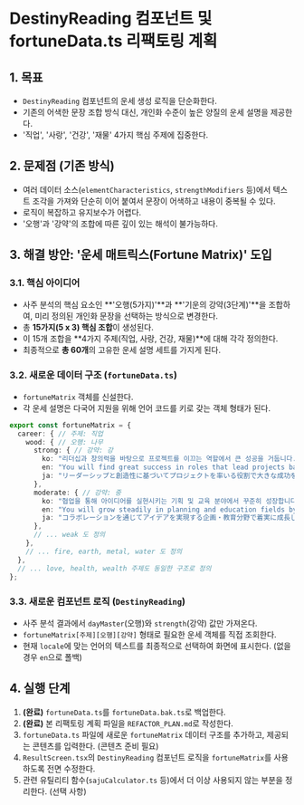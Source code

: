 # DestinyReading 컴포넌트 및 fortuneData.ts 리팩토링 계획

## 1. 목표
- `DestinyReading` 컴포넌트의 운세 생성 로직을 단순화한다.
- 기존의 어색한 문장 조합 방식 대신, 개인화 수준이 높은 양질의 운세 설명을 제공한다.
- '직업', '사랑', '건강', '재물' 4가지 핵심 주제에 집중한다.

## 2. 문제점 (기존 방식)
- 여러 데이터 소스(`elementCharacteristics`, `strengthModifiers` 등)에서 텍스트 조각을 가져와 단순히 이어 붙여서 문장이 어색하고 내용이 중복될 수 있다.
- 로직이 복잡하고 유지보수가 어렵다.
- '오행'과 '강약'의 조합에 따른 깊이 있는 해석이 불가능하다.

## 3. 해결 방안: '운세 매트릭스(Fortune Matrix)' 도입

### 3.1. 핵심 아이디어
- 사주 분석의 핵심 요소인 **'오행(5가지)'**과 **'기운의 강약(3단계)'**을 조합하여, 미리 정의된 개인화 문장을 선택하는 방식으로 변경한다.
- 총 **15가지(5 x 3) 핵심 조합**이 생성된다.
- 이 15개 조합을 **4가지 주제(직업, 사랑, 건강, 재물)**에 대해 각각 정의한다.
- 최종적으로 **총 60개**의 고유한 운세 설명 세트를 가지게 된다.

### 3.2. 새로운 데이터 구조 (`fortuneData.ts`)
- `fortuneMatrix` 객체를 신설한다.
- 각 운세 설명은 다국어 지원을 위해 언어 코드를 키로 갖는 객체 형태가 된다.

```typescript
export const fortuneMatrix = {
  career: { // 주제: 직업
    wood: { // 오행: 나무
      strong: { // 강약: 강
        ko: "리더십과 창의력을 바탕으로 프로젝트를 이끄는 역할에서 큰 성공을 거둡니다.",
        en: "You will find great success in roles that lead projects based on leadership and creativity.",
        ja: "リーダーシップと創造性に基づいてプロジェクトを率いる役割で大きな成功を収めます。"
      },
      moderate: { // 강약: 중
        ko: "협업을 통해 아이디어를 실현시키는 기획 및 교육 분야에서 꾸준히 성장합니다.",
        en: "You will grow steadily in planning and education fields by realizing ideas through collaboration.",
        ja: "コラボレーションを通じてアイデアを実現する企画・教育分野で着実に成長します。"
      },
      // ... weak 도 정의
    },
    // ... fire, earth, metal, water 도 정의
  },
  // ... love, health, wealth 주제도 동일한 구조로 정의
};
```

### 3.3. 새로운 컴포넌트 로직 (`DestinyReading`)
- 사주 분석 결과에서 `dayMaster`(오행)와 `strength`(강약) 값만 가져온다.
- `fortuneMatrix[주제][오행][강약]` 형태로 필요한 운세 객체를 직접 조회한다.
- 현재 `locale`에 맞는 언어의 텍스트를 최종적으로 선택하여 화면에 표시한다. (없을 경우 `en`으로 폴백)

## 4. 실행 단계
1. **(완료)** `fortuneData.ts`를 `fortuneData.bak.ts`로 백업한다.
2. **(완료)** 본 리팩토링 계획 파일을 `REFACTOR_PLAN.md`로 작성한다.
3. `fortuneData.ts` 파일에 새로운 `fortuneMatrix` 데이터 구조를 추가하고, 제공되는 콘텐츠를 입력한다. (콘텐츠 준비 필요)
4. `ResultScreen.tsx`의 `DestinyReading` 컴포넌트 로직을 `fortuneMatrix`를 사용하도록 전면 수정한다.
5. 관련 유틸리티 함수(`sajuCalculator.ts` 등)에서 더 이상 사용되지 않는 부분을 정리한다. (선택 사항)
